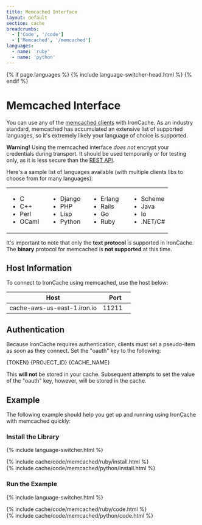 ```yaml
---
title: Memcached Interface
layout: default
section: cache
breadcrumbs:
  - ['Code', '/code']
  - ['Memcached', '/memcached']
languages:
  - name: 'ruby'
  - name: 'python'
---
```


{% if page.languages %}
{% include language-switcher-head.html %}
{% endif %}

# Memcached Interface

You can use any of the [memcached clients](http://code.google.com/p/memcached/wiki/Clients) 
with IronCache. As an industry standard, memcached has accumulated an 
extensive list of supported languages, so it's extremely likely your 
language of choice is supported.

<div class="alert alert-danger">
<p>
<strong>Warning!</strong> Using the memcached interface <em>does not</em> encrypt 
your credentials during transport. It should be used temporarily or for 
testing only, as it is less secure than the <a href="/cache/reference/api">REST API</a>.
</p>
</div>

Here's a sample list of languages available (with multiple clients libs to 
choose from for many languages):

<table style="border: 0px; width: 100%;">
<tr>
<td style="width: 25%;">
<ul>
<li>C</li>
<li>C++</li>
<li>Perl</li>
<li>OCaml</li>
</ul>
</td>

<td style="width: 25%">
<ul>
<li>Django</li>
<li>PHP</li>
<li>Lisp</li>
<li>Python</li>
</ul>
</td>

<td style="width: 25%">
<ul>
<li>Erlang</li>
<li>Rails</li>
<li>Go</li>
<li>Ruby</li>
</ul>
</td>

<td style="width: 25%">
<ul>
<li>Scheme</li>
<li>Java</li>
<li>Io</li>
<li>.NET/C#</li>
</ul>
</td></tr>
</table>

<div class="alert">
<p>
It's important to note that only the <strong>text protocol</strong> is 
supported in IronCache. The <strong>binary</strong> protocol for 
memcached is <strong>not supported</strong> at this time.
</p>
</div>

## Host Information
To connect to IronCache using memcached, use the host below:

<table class="reference">
  <thead>
    <tr>
      <th style="width: 75%;">Host</th>
      <th style="width: 25%;">Port</th>
    </tr>
  </thead>
  <tbody>
    <tr>
      <td>cache-aws-us-east-1.iron.io</td>
      <td>11211</td>
    </tr>
  </tbody>
</table>

## Authentication
Because IronCache requires authentication, clients must set a pseudo-item as 
soon as they connect. Set the "oauth" key to the following:

<div class="grey-box"><span class="variable token">{TOKEN}</span> <span class="variable project_id">{PROJECT_ID}</span> <span class="variable cache_name">{CACHE_NAME}</span></div>

This **will not** be stored in your cache. Subsequent attempts to set the value 
of the "oauth" key, however, will be stored in the cache.

## Example

The following example should help you get up and running using IronCache 
with memcached quickly:

### Install the Library

{% include language-switcher.html %}
<div class="ruby">
{% include cache/code/memcached/ruby/install.html %}
</div>
<div class="python">
{% include cache/code/memcached/python/install.html %}
</div>

### Run the Example

{% include language-switcher.html %}
<div class="ruby">
{% include cache/code/memcached/ruby/code.html %}
</div>
<div class="python">
{% include cache/code/memcached/python/code.html %}
</div>

